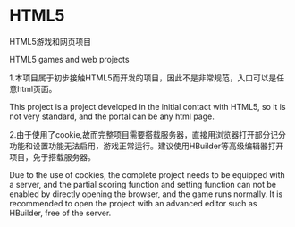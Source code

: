 # HTML5

HTML5游戏和网页项目

HTML5 games and web projects

1.本项目属于初步接触HTML5而开发的项目，因此不是非常规范，入口可以是任意html页面。
  
  This project is a project developed in the initial contact with HTML5, so it is not very standard, and the portal can be any html page.

2.由于使用了cookie,故而完整项目需要搭载服务器，直接用浏览器打开部分记分功能和设置功能无法启用，游戏正常运行。建议使用HBuilder等高级编辑器打开项目，免于搭载服务器。
  
  Due to the use of cookies, the complete project needs to be equipped with a server, and the partial scoring function and setting function can not be enabled by directly opening the browser, and the game runs normally. It is recommended to open the project with an advanced editor such as HBuilder, free of the server.
